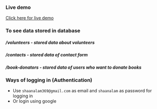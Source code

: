 ### Live demo
<a href="">Click here for live demo</a>

### To see data stored in database

##### /volunteers - stored data about volunteers
##### /contacts - stored data of contact form
##### /book-donators - stored data of users who want to donate books 


### Ways of logging in (Authentication)

* Use `shaanalam369@gmail.com` as email and `shaanalam` as password for logging in
* Or login using google
